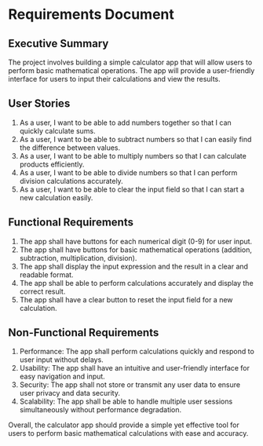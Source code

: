 # Requirements Document

## Executive Summary
The project involves building a simple calculator app that will allow users to perform basic mathematical operations. The app will provide a user-friendly interface for users to input their calculations and view the results.

## User Stories
1. As a user, I want to be able to add numbers together so that I can quickly calculate sums.
2. As a user, I want to be able to subtract numbers so that I can easily find the difference between values.
3. As a user, I want to be able to multiply numbers so that I can calculate products efficiently.
4. As a user, I want to be able to divide numbers so that I can perform division calculations accurately.
5. As a user, I want to be able to clear the input field so that I can start a new calculation easily.

## Functional Requirements
1. The app shall have buttons for each numerical digit (0-9) for user input.
2. The app shall have buttons for basic mathematical operations (addition, subtraction, multiplication, division).
3. The app shall display the input expression and the result in a clear and readable format.
4. The app shall be able to perform calculations accurately and display the correct result.
5. The app shall have a clear button to reset the input field for a new calculation.

## Non-Functional Requirements
1. Performance: The app shall perform calculations quickly and respond to user input without delays.
2. Usability: The app shall have an intuitive and user-friendly interface for easy navigation and input.
3. Security: The app shall not store or transmit any user data to ensure user privacy and data security.
4. Scalability: The app shall be able to handle multiple user sessions simultaneously without performance degradation.

Overall, the calculator app should provide a simple yet effective tool for users to perform basic mathematical calculations with ease and accuracy.